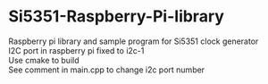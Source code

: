 # Si5351-Raspberry-Pi-library  
Raspberry pi library and sample program for Si5351 clock generator  
I2C port in raspberry pi fixed to i2c-1  
Use cmake to build  
See comment in main.cpp to change i2c port number  
